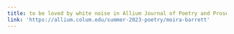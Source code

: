 ```yaml
---
title: to be loved by white noise in Allium Journal of Poetry and Prose
link: 'https://allium.colum.edu/summer-2023-poetry/moira-barrett'
---
```


